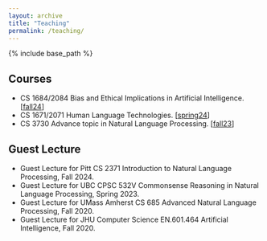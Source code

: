 ```yaml
---
layout: archive
title: "Teaching"
permalink: /teaching/
---
```


{% include base_path %}

## Courses

 - CS 1684/2084 Bias and Ethical Implications in Artificial Intelligence. [[fall24](https://imminent-honey-ff0.notion.site/CS-1684-2084-Fall-2024-27166af9a07d421891c38afb0634f7b4?pvs=4)]
 - CS 1671/2071 Human Language Technologies. [[spring24](https://imminent-honey-ff0.notion.site/CS-1671-2071-Spring-2024-28d63260b5bd4656af5331b8c66b0c99?pvs=74)]
 - CS 3730 Advance topic in Natural Language Processing. [[fall23](https://imminent-honey-ff0.notion.site/CS-3730-Fall-2023-aa264409413a4bb386d670d5cd6e8f78)]

## Guest Lecture
 - Guest Lecture for Pitt CS 2371 Introduction to Natural Language Processing, Fall 2024.
 - Guest Lecture for UBC CPSC 532V Commonsense Reasoning in Natural Language Processing, Spring 2023.  
 - Guest Lecture for UMass Amherst CS 685 Advanced Natural Language Processing, Fall 2020.
 - Guest Lecture for JHU Computer Science EN.601.464 Artificial Intelligence, Fall 2020.
